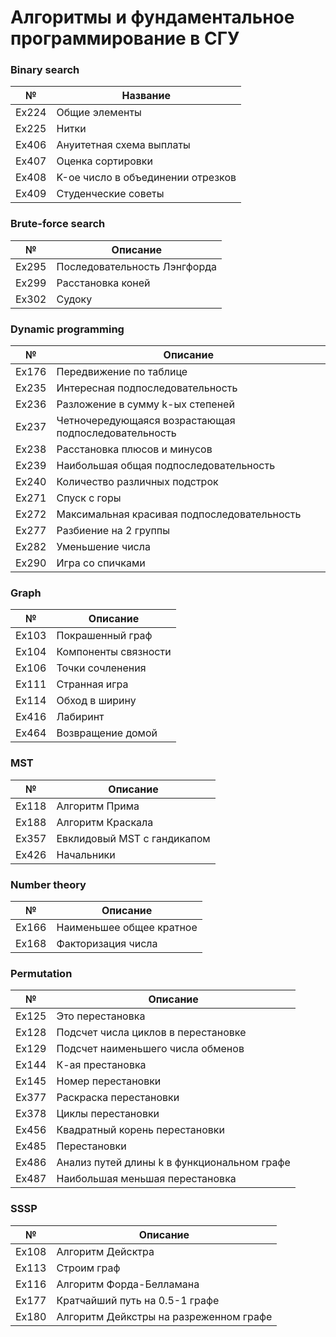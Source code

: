 # Алгоритмы и фундаментальное программирование в СГУ

### Binary search

| № | Название |
|---|---|
| Ex224 | Общие элементы |
| Ex225 | Нитки |
| Ex406 | Ануитетная схема выплаты |
| Ex407 | Оценка сортировки |
| Ex408 | K-ое число в объединении отрезков |
| Ex409 | Студенческие советы |

### Brute-force search

| № | Описание |
|---|---|
| Ex295 | Последовательность Лэнгфорда |
| Ex299 | Расстановка коней |
| Ex302 | Судоку |

### Dynamic programming

| № | Описание |
|---|---|
| Ex176 | Передвижение по таблице |
| Ex235 | Интересная подпоследовательность |
| Ex236 | Разложение в сумму k-ых степеней |
| Ex237 | Четночередующаяся возрастающая подпоследовательность |
| Ex238 | Расстановка плюсов и минусов |
| Ex239 | Наибольшая общая подпоследовательность |
| Ex240 | Количество различных подстрок |
| Ex271 | Спуск с горы |
| Ex272 | Максимальная красивая подпоследовательность |
| Ex277 | Разбиение на 2 группы |
| Ex282 | Уменьшение числа |
| Ex290 | Игра со спичками |

### Graph

| № | Описание |
|---|---|
| Ex103 | Покрашенный граф |
| Ex104 | Компоненты связности |
| Ex106 | Точки сочленения |
| Ex111 | Странная игра |
| Ex114 | Обход в ширину |
| Ex416 | Лабиринт |
| Ex464 | Возвращение домой |

### MST

| № | Описание |
|---|---|
| Ex118 | Алгоритм Прима |
| Ex188 | Алгоритм Краскала |
| Ex357 | Евклидовый MST с гандикапом |
| Ex426 | Начальники |

### Number theory

| № | Описание |
|---|---|
| Ex166 | Наименьшее общее кратное |
| Ex168 | Факторизация числа |

### Permutation

| № | Описание |
|---|---|
| Ex125 | Это перестановка |
| Ex128 | Подсчет числа циклов в перестановке |
| Ex129 | Подсчет наименьшего числа обменов |
| Ex144 | К-ая престановка |
| Ex145 | Номер перестановки |
| Ex377 | Раскраска перестановки |
| Ex378 | Циклы перестановки |
| Ex456 | Квадратный корень перестановки |
| Ex485 | Перестановки |
| Ex486 | Анализ путей длины k в функциональном графе |
| Ex487 | Наибольшая меньшая перестановка |

### SSSP

| № | Описание |
|---|---|
| Ex108 | Алгоритм Дейсктра |
| Ex113 | Строим граф |
| Ex116 | Алгоритм Форда-Белламана |
| Ex177 | Кратчайший путь на 0.5-1 графе |
| Ex180 | Алгоритм Дейкстры на разреженном графе |
